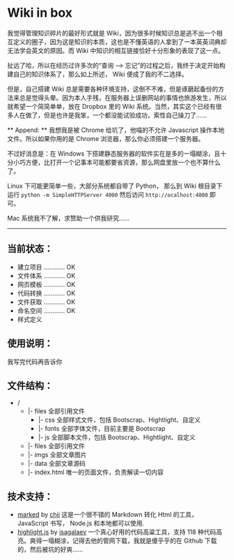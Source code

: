 Wiki in box
===

我觉得管理知识碎片的最好形式就是 Wiki，因为很多时候知识总是逃不出一个相互定义的圈子，因为这是知识的本质，这也是不懂英语的人拿到了一本英英词典却无法学会英文的原因。而 Wiki 中知识的相互链接恰好十分形象的表现了这一点。

扯远了哈，所以在经历过许多次的“查询 --> 忘记”的过程之后，我终于决定开始构建自己的知识体系了，那么如上所述， Wiki 便成了我的不二选择。

但是，自己搭建 Wiki 总是需要各种环境支持，这倒不不难，但是琢磨起备份的方法来总是觉得头晕。因为本人手残，在服务器上误删网站的事情也旅游发生，所以就希望一个简简单单，放在 Dropbox 里的 Wiki 系统。当然，其实这个已经有很多人在做了，但是也许是我笨，一个都没能试验成功，索性自己操刀了……

** Append: ** 我想我是被 Chrome 给坑了，他喵的不允许 Javascript 操作本地文件。所以如果你用的是 Chrome 浏览器，那么你必须搭建一个服务器。

不过好消息是：在 Windows 下搭建静态服务器的软件实在是多的一塌糊涂，且十分小巧方便，比打开一个记事本可能都要省资源，那么网盘里放一个也不算什么了。

Linux 下可能更简单一些，大部分系统都自带了 Python， 那么到 Wiki 根目录下运行 ```python -m SimpleHTTPServer 4000``` 然后访问 ```http://ocalhost:4000``` 即可。

Mac 系统我不了解，求赞助一个供我研究……

---

## 当前状态： ##

* 建立项目 ………… OK
* 文件体系 ………… OK
* 网页模板 ………… OK
* 代码转换 ………… OK
* 文件获取 ………… OK
* 命名空间 ………… OK
* 样式定义

## 使用说明： ##

我写完代码再告诉你

## 文件结构： ##

* /
	* 	|- files			全部引用文件
		* 	|- css			全部样式文件，包括 Bootscrap、Hightlight、自定义
		* 	|- fonts		全部字体文件，目前主要是 Bootscrap
		* 	|- js			全部脚本文件，包括 Bootscrap、Hightlight、自定义
	* 	|- files			全部引用文件
	* 	|- imgs				全部文章图片
	* 	|- data				全部文章源码
	* 	|- index.html		唯一的页面文件，负责解读一切内容


## 技术支持： ##

* [marked](https://github.com/chjj/marked) by [chjj](https://github.com/chjj) 这是一个很不错的 Markdown 转化 Html 的工具，JavaScript 书写， Node.js 和本地都可以使用.
* [highlight.js](https://github.com/isagalaev/highlight.js) by [isagalaev](https://github.com/isagalaev) 一个真心好用的代码高粱工具，支持 118 种代码高亮。爽得一塌糊涂，记得去他的管网下载，我就是傻乎乎的在 Github 下载的，然后被坑的好爽……

